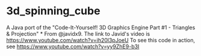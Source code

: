 # 3d_spinning_cube
A Java port of the "Code-It-Yourself! 3D Graphics Engine Part #1 - Triangles &amp; Projection"  * From @javidx9. The link to Javid's video is https://www.youtube.com/watch?v=ih20l3pJoeU To see this code in action, see https://www.youtube.com/watch?v=yy9ZhE9-b3I
